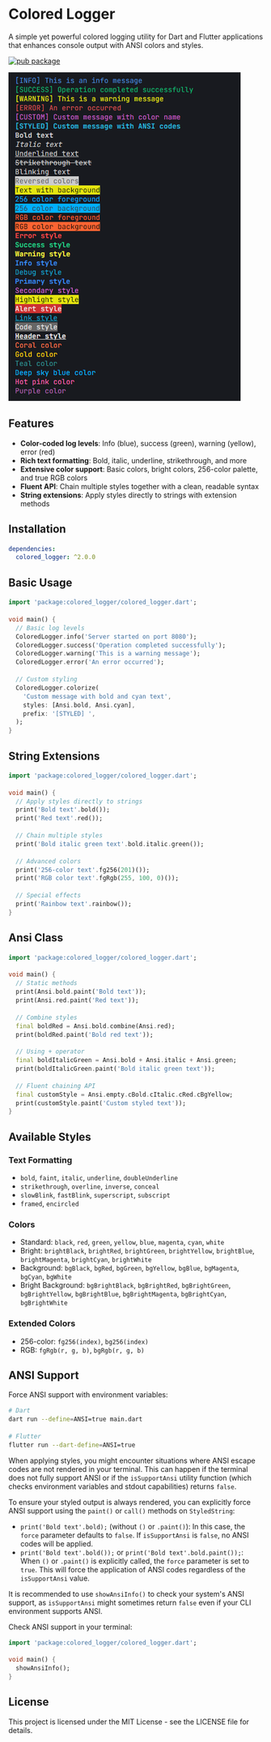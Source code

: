 # Colored Logger

A simple yet powerful colored logging utility for Dart and Flutter applications that enhances console output with ANSI colors and styles.

[![pub package](https://img.shields.io/pub/v/colored_logger.svg)](https://pub.dev/packages/colored_logger)

![Screenshot](https://raw.githubusercontent.com/venhdev/colored_logger/main/screenshots/image.png)

## Features

- **Color-coded log levels**: Info (blue), success (green), warning (yellow), error (red)
- **Rich text formatting**: Bold, italic, underline, strikethrough, and more
- **Extensive color support**: Basic colors, bright colors, 256-color palette, and true RGB colors
- **Fluent API**: Chain multiple styles together with a clean, readable syntax
- **String extensions**: Apply styles directly to strings with extension methods

## Installation

```yaml
dependencies:
  colored_logger: ^2.0.0
```

## Basic Usage

```dart
import 'package:colored_logger/colored_logger.dart';

void main() {
  // Basic log levels
  ColoredLogger.info('Server started on port 8080');
  ColoredLogger.success('Operation completed successfully');
  ColoredLogger.warning('This is a warning message');
  ColoredLogger.error('An error occurred');
  
  // Custom styling
  ColoredLogger.colorize(
    'Custom message with bold and cyan text',
    styles: [Ansi.bold, Ansi.cyan],
    prefix: '[STYLED] ',
  );
}
```

## String Extensions

```dart
import 'package:colored_logger/colored_logger.dart';

void main() {
  // Apply styles directly to strings
  print('Bold text'.bold());
  print('Red text'.red());
  
  // Chain multiple styles
  print('Bold italic green text'.bold.italic.green());
  
  // Advanced colors
  print('256-color text'.fg256(201)());
  print('RGB color text'.fgRgb(255, 100, 0)());
  
  // Special effects
  print('Rainbow text'.rainbow());
}
```

## Ansi Class

```dart
import 'package:colored_logger/colored_logger.dart';

void main() {
  // Static methods
  print(Ansi.bold.paint('Bold text'));
  print(Ansi.red.paint('Red text'));
  
  // Combine styles
  final boldRed = Ansi.bold.combine(Ansi.red);
  print(boldRed.paint('Bold red text'));
  
  // Using + operator
  final boldItalicGreen = Ansi.bold + Ansi.italic + Ansi.green;
  print(boldItalicGreen.paint('Bold italic green text'));
  
  // Fluent chaining API
  final customStyle = Ansi.empty.cBold.cItalic.cRed.cBgYellow;
  print(customStyle.paint('Custom styled text'));
}
```

## Available Styles

### Text Formatting
- `bold`, `faint`, `italic`, `underline`, `doubleUnderline`
- `strikethrough`, `overline`, `inverse`, `conceal`
- `slowBlink`, `fastBlink`, `superscript`, `subscript`
- `framed`, `encircled`

### Colors
- Standard: `black`, `red`, `green`, `yellow`, `blue`, `magenta`, `cyan`, `white`
- Bright: `brightBlack`, `brightRed`, `brightGreen`, `brightYellow`, `brightBlue`, `brightMagenta`, `brightCyan`, `brightWhite`
- Background: `bgBlack`, `bgRed`, `bgGreen`, `bgYellow`, `bgBlue`, `bgMagenta`, `bgCyan`, `bgWhite`
- Bright Background: `bgBrightBlack`, `bgBrightRed`, `bgBrightGreen`, `bgBrightYellow`, `bgBrightBlue`, `bgBrightMagenta`, `bgBrightCyan`, `bgBrightWhite`

### Extended Colors
- 256-color: `fg256(index)`, `bg256(index)`
- RGB: `fgRgb(r, g, b)`, `bgRgb(r, g, b)`

## ANSI Support

Force ANSI support with environment variables:

```bash
# Dart
dart run --define=ANSI=true main.dart

# Flutter
flutter run --dart-define=ANSI=true
```

When applying styles, you might encounter situations where ANSI escape codes are not rendered in your terminal. This can happen if the terminal does not fully support ANSI or if the `isSupportAnsi` utility function (which checks environment variables and stdout capabilities) returns `false`.

To ensure your styled output is always rendered, you can explicitly force ANSI support using the `paint()` or `call()` methods on `StyledString`:

- `print('Bold text'.bold);` (without `()` or `.paint()`): In this case, the `force` parameter defaults to `false`. If `isSupportAnsi` is `false`, no ANSI codes will be applied.
- `print('Bold text'.bold());` or `print('Bold text'.bold.paint());`: When `()` or `.paint()` is explicitly called, the `force` parameter is set to `true`. This will force the application of ANSI codes regardless of the `isSupportAnsi` value.

It is recommended to use `showAnsiInfo()` to check your system's ANSI support, as `isSupportAnsi` might sometimes return `false` even if your CLI environment supports ANSI.

Check ANSI support in your terminal:

```dart
import 'package:colored_logger/colored_logger.dart';

void main() {
  showAnsiInfo();
}
```

## License

This project is licensed under the MIT License - see the LICENSE file for details.
